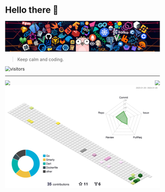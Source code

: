 # Hello there 👋

![](https://github.com/bitqiu/bitqiu/blob/master/images/header_1.png)

> Keep calm and coding.

![visitors](https://visitor-badge.laobi.icu/badge?page_id=bitqiu.bitqiu)

<hr>
<img align="left" src="https://github-readme-stats.vercel.app/api?username=bitqiu&show_icons=true&icon_color=805AD5&text_color=718096&bg_color=ffffff&hide_title=true" />
<img align="right" src="https://github-readme-stats.vercel.app/api/top-langs?username=bitqiu&text_color=718096&bg_color=ffffff&hide_title=true" />


![](./profile-3d-contrib/profile-south-season-animate.svg)
